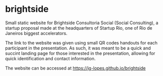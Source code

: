# brightside

Small static website for Brightside Consultoria Social (Social Consulting), a startup proposal made at the headquarters of Startup Rio, one of Rio de Janeiros biggest accelerators. 

The link to the website was given using small QR codes handouts for each participant in the presentation. As such, it was meant to be a quick and succint landing page for those interested in the presentation, allowing for quick identification and contact information.

The website can be accessed at https://jg-lopes.github.io/brightside
